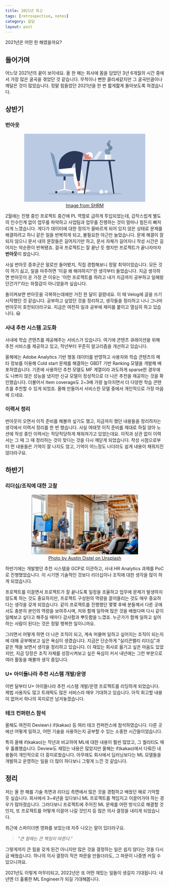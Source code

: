 ```yaml
---
title: 2021년 회고
tags: [retrospective, notes]
category: 잡담
layout: post
---
```


2021년은 어떤 한 해였을까요?

<!--more-->

## 들어가며

어느덧 2021년의 끝이 보이네요.
올 한 해는 회사에 몸을 담았던 3년 6개월의 시간 중에서 가장 많은 굴곡을 겪었던 것 같습니다.
무척이나 뻔한 클리셰같지만 그 굴곡만큼이나 깨달은 것이 많았습니다.
정말 힘들었던 2021년을 한 번 짧게짧게 돌아보도록 하겠습니다.

## 상반기

### 번아웃

<center>
	<figure>
		<img src="/assets/images/2021-12-30-2021-retrospective/burnout.png" alt="Burnout Syndrome" style="zoom:50%;" loading="lazy" />
		<figcaption style="text-align: center;"><a href="https://www.shrm.org/resourcesandtools/hr-topics/employee-relations/pages/workplace-burnout-a-medical-condition.aspx">Image from SHRM</a></figcaption>
	</figure>
</center>

2월에는 진행 중인 프로젝트 중간에 PL 역할로 급하게 투입되었는데, 갑작스럽게 별도의 인수인계 없이 업무를 파악하고 사업팀과 업무를 진행하는 것이 얼마나 힘든지 뼈저리게 느꼈습니다.
게다가 데이터에 대한 정의가 올바르게 되어 있지 않은 상태로 문제를 해결하려고 하니 같은 일을 반복하게 되고, 불필요한 야근만 늘었습니다.
문제 해결이 잘 되지 않으니 문서 내의 문장들은 길어지기만 하고, 문서 자체가 길어지니 작성 시간은 길어지는 악순환이 반복됐죠.
결국 프로젝트는 잘 끝난 듯 했지만 프로젝트가 끝나자마자 **번아웃**이 왔습니다.

사실 번아웃 증후군은 말로만 들어봤지, 직접 경험해보니 정말 최악이었습니다.
모든 것이 하기 싫고, 일을 마주하면 '이걸 왜 해야하지?'란 생각부터 들었습니다.
지금 생각하면 번아웃이 온 가장 큰 이유는 '이런 프로젝트를 하려고 내가 지금까지 공부하고 일해왔던건가?'라는 좌절감이 아니었을까 싶습니다.

돌이켜보면 번아웃을 극복하는데에만 거진 한 달이 걸렸네요.
이 때 Velog에 글을 쓰기 시작했던 것 같습니다. 
공부하고 싶었던 것을 정리하고, 생각들을 정리하고 나니 그나마 번아웃이 호전되더라구요.
지금은 여전히 일과 공부에 재미를 붙이고 열심히 하고 있습니다. 😃

### 사내 추천 시스템 고도화

사내에 학습 콘텐츠를 제공해주는 서비스가 있습니다. 여기에 콘텐츠 큐레이션을 위해 추천 서비스를 제공하고 있고, 작년부터 꾸준히 알고리즘을 개선하고 있습니다.

올해에는 Adobe Analytics 기반 행동 데이터를 반영하고 사용자와 학습 콘텐츠의 메타 정보를 이용해 Cold start 문제를 해결하는 GBDT 기반 Ranking 모델을 개발해 배포하였습니다. 
기존에 사용하던 추천 모델도 MF 계열이라 과도하게 sparse한 경우에도 나쁘지 않은 성능을 냈지만 신규 모델이 정성적으로 더 나은 추천을 제공하는 것을 확인했습니다.
더불어서 Item coverage도 2~3배 가량 높아지면서 더 다양한 학습 콘텐츠를 추천할 수 있게 되었죠.
올해 만들어서 서비스한 모델 중에서 개인적으로 가장 마음에 드네요.

### 이력서 정리

번아웃이 오면서 이직 준비를 해볼까 싶기도 했고, 지금까지 했던 내용들을 정리하자는 생각에서 이력서 정리를 한 번 했습니다.
사실 여태껏 이직 준비를 제대로 하질 않아 노션에 작성 중인 이력서는 적당적당하게 채워져가고 있었는데요.
이직과 상관 없이 이력서는 그 때 그 때 정리하는 것이 맞다는 것을 다시 깨닫게 되었습니다.
작성 시점으로부터 먼 내용들은 기억이 잘 나지도 않고, 기억이 어느정도 나더라도 쉽게 내용이 채워지진 않더라구요.


## 하반기

### 리더십/조직에 대한 고찰

<center>
	<figure>
		<img src="/assets/images/2021-12-30-2021-retrospective/leadership.jpg" alt="Leadership" style="zoom:33%;" loading="lazy" />
		<figcaption style="text-align: center;"><a href="https://unsplash.com/photos/rxpThOwuVgE">Photo by Austin Distel on Unsplash
</a></figcaption>
	</figure>
</center>

하반기에는 개발했던 추천 시스템을 GCP로 이관하고, 사내 HR Analytics 과제를 PoC로 진행했었습니다.
이 시기엔 기술적인 것보다 리더십이나 조직에 대한 생각을 많이 하게 되었습니다.

프로젝트를 이끌면서 프로젝트가 잘 끝나도록 일정을 조율하고 업무에 문제가 발생하지 않도록 하는 것도 중요하지만, 프로젝트 구성원의 역량을 끌어올리는 것도 매우 중요하다는 생각을 갖게 되었습니다.
같이 프로젝트를 진행했던 몇몇 후배 분들께서 다른 곳에서도 충분히 본인의 역량을 보여주시며, 저와 함께 일하며 많은 것을 배웠다며 다시 같이 일해보고 싶다고 해주실 때마다 감사함과 뿌듯함을 느꼈죠.
누군가가 함께 일하고 싶어하는 사람이 된다는 것은 정말 행복한 일이니까요.

그러면서 어떻게 하면 더 나은 조직이 되고, 계속 머물며 일하고 싶어지는 조직이 되는지에 대해 공부해보고 싶은 욕심이 생겼습니다.
지금은 단순하게 "실리콘밸리 리더십"과 같은 책을 보면서 생각을 정리하고 있습니다.
더 재밌는 회사로 옮기고 싶은 마음도 있었지만, 지금 당장은 조직 자체를 성장시켜보고 싶은 욕심이 커서 내년에는 그런 부분으로 여러 활동을 해볼까 생각 중입니다.


### U+ 아이들나라 추천 시스템 개발/운영

이번 달부터 U+ 아이들나라 추천 시스템 개발/운영 프로젝트를 리딩하게 되었습니다. 제법 사용자도 많고 트래픽도 많은 서비스라 매우 기대하고 있습니다. 아직 회고할 내용이 없어서 하나의 꼭지로만 남겨놓겠습니다.


### 테크 컨퍼런스 참석

올해도 여전히 Deview나 if(kakao) 등 여러 테크 컨퍼런스에 참석하였습니다.
다른 곳에선 어떻게 일하고, 어떤 기술을 사용하는지 공부할 수 있는 소중한 시간들이었습니다.

특히 올해 if(kakao)는 작년과 비교하여 ML에 대한 내용이 훨씬 많았고, 그 퀄리티도 매우 훌륭했습니다.
Deview도 재밌는 내용은 많았지만 올해는 if(kakao)에서 다뤄진 내용들이 개인적으로 더 흥미로웠습니다.
아무래도 회사에서 딥러닝보다는 ML 모델들을 개발하고 운영하는 일을 더 많이 하다보니 그렇게 느낀 것 같습니다.



## 정리

저는 올 한 해를 기술 측면과 리더십 측면에서 많은 것을 경험하고 배웠던 해로 기억할 듯 싶습니다.
회사에서 3~4년을 있다보니 ML 프로젝트를 책임지고 이끌어가야 하는 경우가 많아졌습니다.
그러다보니 프로젝트에 주어진 ML 문제를 어떤 방식으로 해결할 것인지, 또 프로젝트를 어떻게 이끌어 나갈 것인지 등 많은 의사 결정을 내리게 되었습니다.

최근에 스파이더맨 영화를 보았는데 자주 나오는 말이 있더라구요. 
> *"큰 힘에는 큰 책임이 따른다."*

그렇게까지 큰 힘을 갖게 된건 아니지만 많은 것을 결정하는 일은 쉽지 않다는 것을 다시금 배웠습니다.
하나의 의사 결정이 작은 파문을 만들더라도, 그 파문이 나중엔 커질 수 있으니까요.

2021년도 이렇게 마무리되고, 2022년은 또 어떤 재밌는 일들이 생길지 기대됩니다.
내년엔 더 훌륭한 ML Engineer가 되길 기대해봅니다.